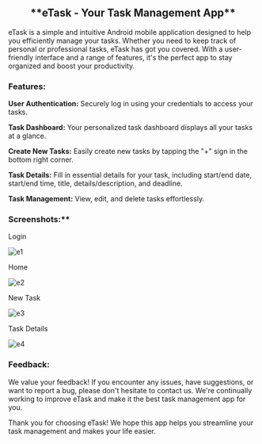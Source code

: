
<h2 align="center">**eTask - Your Task Management App**</h2>

eTask is a simple and intuitive Android mobile application designed to help you efficiently manage your tasks. Whether you need to keep track of personal or professional tasks, eTask has got you covered. 
With a user-friendly interface and a range of features, it's the perfect app to stay organized and boost your productivity.

<h3 align="left">Features:</h3>

<b>User Authentication:</b> Securely log in using your credentials to access your tasks.

<b>Task Dashboard:</b> Your personalized task dashboard displays all your tasks at a glance.

<b>Create New Tasks:</b> Easily create new tasks by tapping the "+" sign in the bottom right corner.

<b>Task Details:</b> Fill in essential details for your task, including start/end date, start/end time, title, details/description, and deadline.

<b>Task Management:</b> View, edit, and delete tasks effortlessly.

<h3 align="left">Screenshots:**</h3>

Login 

![e1](https://github.com/archana0501/eTask-Mobile-App/assets/66166763/bfea68a6-3a17-4029-b140-b1b7027cae2e)

Home 

![e2](https://github.com/archana0501/eTask-Mobile-App/assets/66166763/55c248b7-7e27-4f15-909a-33eede7d57ee)

New Task 

![e3](https://github.com/archana0501/eTask-Mobile-App/assets/66166763/4799b025-60f8-4c8d-8757-5db3dbbcf754)


Task Details

![e4](https://github.com/archana0501/eTask-Mobile-App/assets/66166763/1f4d3f15-42d6-4d56-8136-ea1160a83257)



<h3 align="left">Feedback:</h3>
We value your feedback! If you encounter any issues, have suggestions, or want to report a bug, please don't hesitate to contact us. 
We're continually working to improve eTask and make it the best task management app for you.




Thank you for choosing eTask! We hope this app helps you streamline your task management and makes your life easier.
